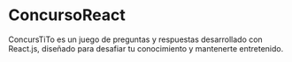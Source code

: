 # ConcursoReact
ConcursTiTo es un juego de preguntas y respuestas desarrollado con React.js, diseñado para desafiar tu conocimiento y mantenerte entretenido. 
